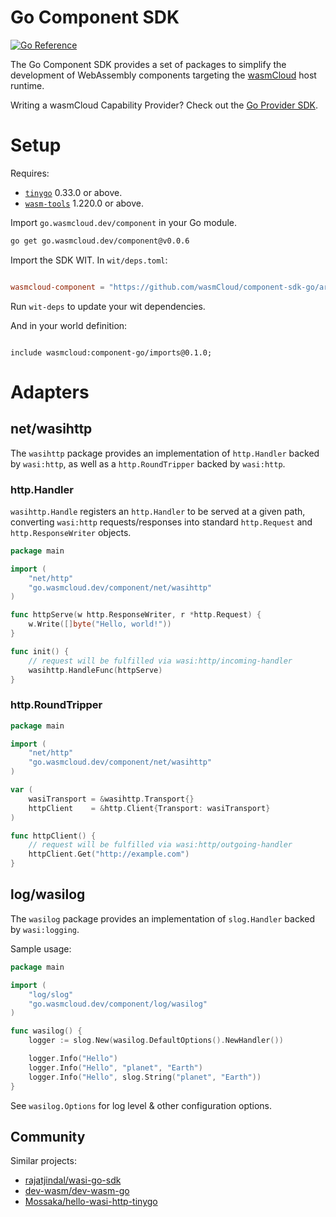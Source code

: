 # Go Component SDK

[![Go Reference](https://pkg.go.dev/badge/go.wasmcloud.dev/component.svg)](https://pkg.go.dev/go.wasmcloud.dev/component)

The Go Component SDK provides a set of packages to simplify the development of WebAssembly components targeting the [wasmCloud](https://wasmcloud.com) host runtime.

Writing a wasmCloud Capability Provider? Check out the [Go Provider SDK](https://github.com/wasmCloud/go/tree/main/provider).

# Setup

Requires:

- [`tinygo`](https://tinygo.org/getting-started/install/) 0.33.0 or above.
- [`wasm-tools`](https://github.com/bytecodealliance/wasm-tools?tab=readme-ov-file#installation) 1.220.0 or above.

Import `go.wasmcloud.dev/component` in your Go module.

```bash
go get go.wasmcloud.dev/component@v0.0.6
```

Import the SDK WIT. In `wit/deps.toml`:

```toml

wasmcloud-component = "https://github.com/wasmCloud/component-sdk-go/archive/v0.0.6.tar.gz"

```

Run `wit-deps` to update your wit dependencies.

And in your world definition:

```

include wasmcloud:component-go/imports@0.1.0;

```

# Adapters

## net/wasihttp

The `wasihttp` package provides an implementation of `http.Handler` backed by `wasi:http`, as well as a `http.RoundTripper` backed by `wasi:http`.

### http.Handler

`wasihttp.Handle` registers an `http.Handler` to be served at a given path, converting `wasi:http` requests/responses into standard `http.Request` and `http.ResponseWriter` objects.

```go
package main

import (
	"net/http"
	"go.wasmcloud.dev/component/net/wasihttp"
)

func httpServe(w http.ResponseWriter, r *http.Request) {
	w.Write([]byte("Hello, world!"))
}

func init() {
	// request will be fulfilled via wasi:http/incoming-handler
	wasihttp.HandleFunc(httpServe)
}
```

### http.RoundTripper

```go
package main

import (
	"net/http"
	"go.wasmcloud.dev/component/net/wasihttp"
)

var (
	wasiTransport = &wasihttp.Transport{}
	httpClient    = &http.Client{Transport: wasiTransport}
)

func httpClient() {
	// request will be fulfilled via wasi:http/outgoing-handler
	httpClient.Get("http://example.com")
}
```

## log/wasilog

The `wasilog` package provides an implementation of `slog.Handler` backed by `wasi:logging`.

Sample usage:

```go
package main

import (
	"log/slog"
	"go.wasmcloud.dev/component/log/wasilog"
)

func wasilog() {
	logger := slog.New(wasilog.DefaultOptions().NewHandler())

	logger.Info("Hello")
	logger.Info("Hello", "planet", "Earth")
	logger.Info("Hello", slog.String("planet", "Earth"))
}
```

See `wasilog.Options` for log level & other configuration options.

## Community

Similar projects:

- [rajatjindal/wasi-go-sdk](https://github.com/rajatjindal/wasi-go-sdk)
- [dev-wasm/dev-wasm-go](https://github.com/dev-wasm/dev-wasm-go)
- [Mossaka/hello-wasi-http-tinygo](https://github.com/Mossaka/hello-wasi-http-tinygo)

